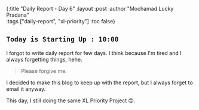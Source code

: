 {:title "Daily Report - Day 6"
 :layout :post
 :author "Mochamad Lucky Pradana"   
 :tags  ["daily-report", "xl-priority"]
 :toc false} 

## `Today is Starting Up : 10:00` 
I forgot to write daily report for few days. I think because I'm tired and I always forgetting things, hehe.
> Please forgive me.

I decided to make this blog to keep up with the report, but I always forget to email it anyway.

This day, I still doing the same XL Priority Project 🙃.
